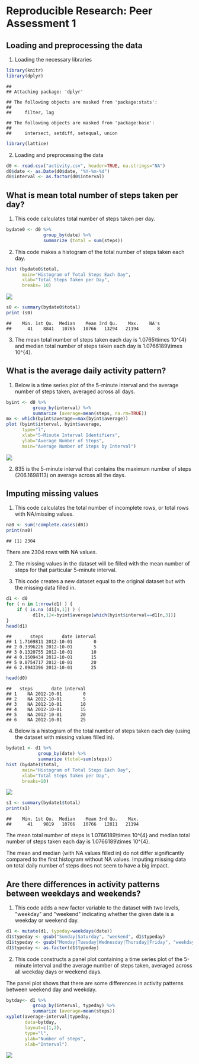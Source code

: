 # Reproducible Research: Peer Assessment 1


## Loading and preprocessing the data
1. Loading the necessary libraries

```r
library(knitr)
library(dplyr)
```

```
## 
## Attaching package: 'dplyr'
```

```
## The following objects are masked from 'package:stats':
## 
##     filter, lag
```

```
## The following objects are masked from 'package:base':
## 
##     intersect, setdiff, setequal, union
```

```r
library(lattice)
```
2. Loading and preprocessing the data

```r
d0 <- read.csv("activity.csv", header=TRUE, na.strings="NA")
d0$date <- as.Date(d0$date, "%Y-%m-%d")
d0$interval <- as.factor(d0$interval)
```
## What is mean total number of steps taken per day?
1. This code calculates total number of steps taken per day.

```r
bydate0 <- d0 %>% 
              group_by(date) %>% 
              summarize (total = sum(steps))
```
2. This code makes a histogram of the total number of steps taken each day.

```r
hist (bydate0$total, 
      main="Histogram of Total Steps Each Day", 
      xlab="Total Steps Taken per Day", 
      breaks= 10)
```

![](PA1_template_files/figure-html/histogram-1.png)<!-- -->

```r
s0 <- summary(bydate0$total)
print (s0)
```

```
##    Min. 1st Qu.  Median    Mean 3rd Qu.    Max.    NA's 
##      41    8841   10765   10766   13294   21194       8
```
3. The mean total number of steps taken each day is 1.0765\times 10^{4} and median total number of steps taken each day is 1.0766189\times 10^{4}.

## What is the average daily activity pattern?
1. Below is a time series plot of the 5-minute interval and the average number of steps taken, averaged across all days.

```r
byint <- d0 %>% 
          group_by(interval) %>% 
          summarize (average=mean(steps, na.rm=TRUE))
mx <- which(byint$average==max(byint$average))
plot (byint$interval, byint$average, 
      type="l", 
      xlab="5-Minute Interval Identifiers", 
      ylab="Average Number of Steps", 
      main="Average Number of Steps by Interval")
```

![](PA1_template_files/figure-html/timeseriesplot1-1.png)<!-- -->

2. 835 is the 5-minute interval that contains the maximum number of steps (206.1698113) on average across all the days.

## Imputing missing values
1. This code calculates the total number of incomplete rows, or total rows with NA/missing values.

```r
na0 <- sum(!complete.cases(d0))
print(na0)
```

```
## [1] 2304
```
There are 2304 rows with NA values.

2. The missing values in the dataset will be filled with the mean number of steps for that particular 5-minute interval.

3. This code creates a new dataset equal to the original dataset but with the missing data filled in.

```r
d1 <- d0
for ( n in 1:nrow(d1) ) {
    if ( is.na (d1[n,1]) ) ( 
          d1[n,1]<-byint$average[which(byint$interval==d1[n,3])]        )
}
head(d1)
```

```
##       steps       date interval
## 1 1.7169811 2012-10-01        0
## 2 0.3396226 2012-10-01        5
## 3 0.1320755 2012-10-01       10
## 4 0.1509434 2012-10-01       15
## 5 0.0754717 2012-10-01       20
## 6 2.0943396 2012-10-01       25
```

```r
head(d0)
```

```
##   steps       date interval
## 1    NA 2012-10-01        0
## 2    NA 2012-10-01        5
## 3    NA 2012-10-01       10
## 4    NA 2012-10-01       15
## 5    NA 2012-10-01       20
## 6    NA 2012-10-01       25
```

4. Below is a histogram of the total number of steps taken each day (using the dataset with missing values filled in).

```r
bydate1 <- d1 %>% 
            group_by(date) %>% 
            summarize (total=sum(steps))
hist (bydate1$total, 
      main="Histogram of Total Steps Each Day", 
      xlab="Total Steps Taken per Day", 
      breaks=10)
```

![](PA1_template_files/figure-html/histogram2-1.png)<!-- -->

```r
s1 <- summary(bydate1$total)
print(s1)
```

```
##    Min. 1st Qu.  Median    Mean 3rd Qu.    Max. 
##      41    9819   10766   10766   12811   21194
```
The mean total number of steps is 1.0766189\times 10^{4} and median total number of steps taken each day is 1.0766189\times 10^{4}. 

The mean and median (with NA values filled in) do not differ significantly compared to the first histogram without NA values. Imputing missing data on total daily number of steps does not seem to have a big impact.

## Are there differences in activity patterns between weekdays and weekends?
1. This code adds a new factor variable to the dataset with two levels, "weekday" and "weekend" indicating whether the given date is a weekday or weekend day.

```r
d1 <- mutate(d1, typeday=weekdays(date))
d1$typeday <- gsub("Sunday|Saturday", "weekend", d1$typeday)
d1$typeday <- gsub("Monday|Tuesday|Wednesday|Thursday|Friday", "weekday", d1$typeday)
d1$typeday <- as.factor(d1$typeday)
```

2. This code constructs a panel plot containing a time series plot of the 5-minute interval and the average number of steps taken, averaged across all weekday days or weekend days.

The panel plot shows that there are some differences in activity patterns between weekend day and weekday.

```r
bytday<- d1 %>% 
          group_by(interval, typeday) %>% 
          summarize (average=mean(steps))
xyplot(average~interval|typeday,
       data=bytday, 
       layout=c(1,2), 
       type="l", 
       ylab="Number of steps",
       xlab="Interval")
```

![](PA1_template_files/figure-html/timeseriesplot2-1.png)<!-- -->
